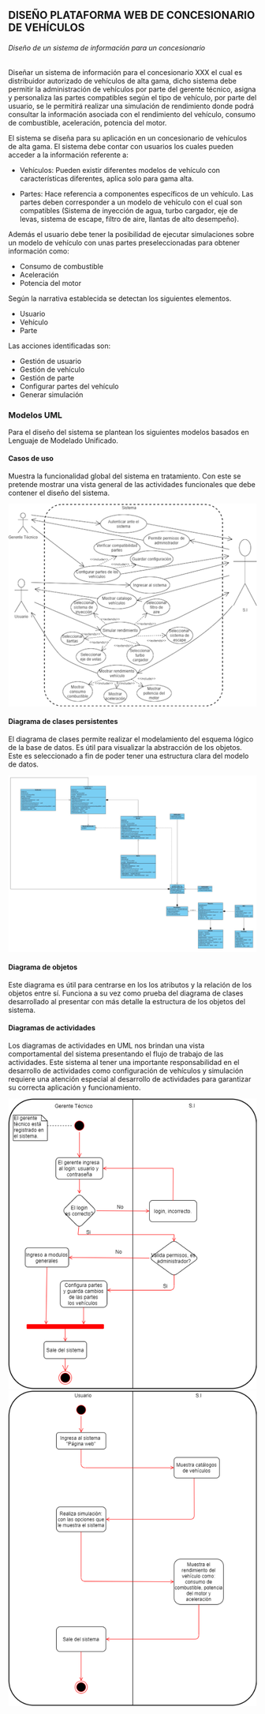 ## DISEÑO PLATAFORMA WEB DE CONCESIONARIO DE VEHÍCULOS

###### Diseño de un sistema de información para un concesionario 

Diseñar un sistema de información para el concesionario XXX el cual es distribuidor autorizado de vehículos de alta gama, dicho sistema debe permitir la  administración de vehículos por parte del gerente técnico, asigna y personaliza las partes compatibles según el tipo de vehículo, por parte del usuario, se le permitirá realizar una simulación de rendimiento donde podrá consultar la información asociada con el rendimiento del vehículo, consumo de combustible, aceleración, potencia del motor.


El sistema se diseña para su aplicación en un concesionario de vehículos de alta gama. El sistema debe contar con usuarios los cuales pueden acceder a la información referente a: 


  - Vehículos: Pueden existir diferentes modelos de vehículo con características diferentes, aplica solo para gama alta.
  
  - Partes: Hace referencia a componentes específicos de un vehículo. Las partes deben corresponder a un modelo de vehículo con el cual son compatibles (Sistema de inyección de agua, turbo cargador, eje de levas, sistema de escape, filtro de aire, llantas de alto desempeño). 

Además el usuario debe tener la posibilidad de ejecutar simulaciones sobre un modelo de vehículo con unas partes preseleccionadas para obtener información como:
 
  - Consumo de combustible 
  - Aceleración   
  - Potencia del motor

Según la narrativa establecida se detectan los siguientes elementos. 

  - Usuario 
  - Vehículo
  - Parte

Las acciones identificadas son:

  - Gestión de usuario 
  - Gestión de vehículo
  - Gestión de parte
  - Configurar partes del vehículo 
  - Generar simulación


### Modelos UML

Para el diseño del sistema se plantean los siguientes modelos basados en Lenguaje de Modelado Unificado. 

#### Casos de uso

Muestra la funcionalidad global del sistema en tratamiento. Con este se pretende mostrar una vista general de las actividades funcionales que debe contener el diseño del sistema. 

![Casos de uso](https://github.com/iamcamiloperez/ModeloConcesionario-/blob/master/images/CasosDeUso.png)

#### Diagrama de clases persistentes 

El diagrama de clases permite realizar el modelamiento del esquema lógico de la base de datos. Es útil para visualizar la abstracción de los objetos. Este es seleccionado a fin de poder tener una estructura clara del modelo de datos. 

![Clases](https://github.com/iamcamiloperez/ModeloConcesionario-/blob/master/images/diagrama-clases.jpg)

#### Diagrama de objetos

Este diagrama es útil para centrarse en los los atributos y la relación de los objetos entre sí. Funciona a su vez como prueba del diagrama de clases desarrollado al presentar con más detalle la estructura de los objetos del sistema. 

#### Diagramas de actividades

Los diagramas de actividades en UML nos brindan una vista comportamental del sistema presentando el flujo de trabajo de las actividades. Este sistema al tener una importante responsabilidad en el desarrollo de actividades como configuración de vehículos y simulación requiere una atención especial al desarrollo de actividades para garantizar su correcta aplicación y funcionamiento. 

![ActividadesGerente](https://github.com/iamcamiloperez/ModeloConcesionario-/blob/master/images/DiagramaActividadesGerente.png)
![ActividadesUsuario](https://github.com/iamcamiloperez/ModeloConcesionario-/blob/master/images/DiagramaDeActividadesUsuario.png)
